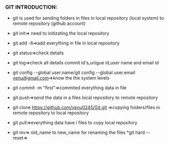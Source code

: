 ### GIT INTRODUCTION:

* git is used for sending folders in files in local repository (local system) to remote repository (github account)

* git init=> need to initizating the local repository
* git add -A=>add everything in file in local repository
* git status=>check details
* git log=>check all details commit id's,unigue id,user name and email id 
* git config --global user.name<venu>/git config --global user.email <venu@gmail.com>=>know the the system levels
* git commit -m "first"=>commited everything data in file 
* git push=>send the data in a files local repository to remote repository 
* git clone https://github.com/venu0245/Git.git =>copying folders/files in remote repository to  local repository
* git pull=>everything data have i files to copy local repository
* git mv=> old_name to new_name for renaming the files
*git hard --reset=> 
